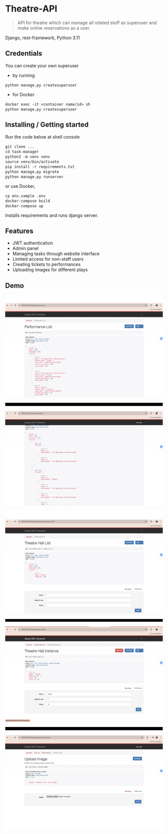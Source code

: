 # Theatre-API
> API for theatre which can manage all related stuff as superuser
> and make online reservations as a user.

Django, rest-framework, Python 3.11

## Credentials
You can create your own superuser
*  by running
```
python manage.py createsuperuser
```
* for Docker 
```
docker exec -it <container name/id> sh 
python manage.py createsuperuser
```
## Installing / Getting started

Run the code below at shell console

```shell
git clone ...
cd task-manager
python3 -m venv venv
source venv/bin/activate
pip install -r requirements.txt
python manage.py migrate
python manage.py runserver
```
or use Docker,
```
cp env.sample .env
docker-compose build
docker-compose up
```
Installs requirements and runs django server.

## Features

* JWT authentication
* Admin panel
* Managing tasks through website interface
* Limited access for non-staff users
* Creating tickets to performances
* Uploading images for different plays


## Demo
![Performance List](Demo_Images/performances_ls.png)

![Reservation List](Demo_Images/reservations_ls.png)

![Filtering feature on multiple pages](Demo_Images/halls_filter.png)

![Different info, depending on request type](Demo_Images/halls_det.png)

![Image uploading endpoint](Demo_Images/upload-image.png)
